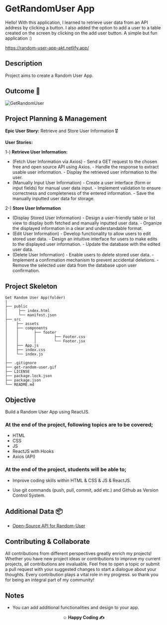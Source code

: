 
# GetRandomUser App


Hello! With this application, I learned to retrieve user data from an API address by clicking a button. I also added the option to add a user to a table created on the screen by clicking on the add user button. A simple but fun application :)

https://random-user-app-akt.netlify.app/

## Description

Project aims to create a Random User App.

## Outcome 🎦

![GetRandomUser](https://github.com/KadirTarti/KadirTarti/assets/150926891/8ff9adbb-ac0b-4889-86be-6fe8db332e7c)


## Project Planning & Management

**Epic User Story:** Retrieve and Store User Information 🎖️

**User Stories:**

1️-) **Retrieve User Information:**
-  (Fetch User Information via Axios) - Send a GET request to the chosen free and open source API using Axios. - Handle the response to extract usable user information. - Display the retrieved user information to the user.
-  (Manually Input User Information) - Create a user interface (form or input fields) for manual user data input. - Implement validation to ensure correctness and completeness of the entered information. - Save the manually inputted user data for storage.

2-) **Store User Information**
-  (Display Stored User Information) - Design a user-friendly table or list view to display both fetched and manually inputted user data. - Organize the displayed information in a clear and understandable format.
-  (Edit User Information) - Develop functionality to allow users to edit stored user data. - Design an intuitive interface for users to make edits to the displayed user information. - Update the database with the edited user data.
-  (Delete User Information) - Enable users to delete stored user data. - Implement a confirmation mechanism to prevent accidental deletions. - Remove the selected user data from the database upon user confirmation.

## Project Skeleton

```
Get Random User App(folder)
|
├── public
|     ├── index.html
│     └── manifest.json
├── src
│    ├── assets
│    ├── components
│    │       ├── footer
│    │       │        ├── Footer.css
│    │       │        └── Footer.jsx
│    ├── App.js
│    ├── index.css
│    └── index.js
│
├── .gitignore
├── get-random-user.gif
├── LICENSE
├── package.lock.json
├── package.json
└── README.md
```


## Objective

Build a Random User App using ReactJS.

### At the end of the project, following topics are to be covered;

- HTML
- CSS
- JS 
- ReactJS with Hooks
- Axios (API)

### At the end of the project, students will be able to;

- Improve coding skills within HTML & CSS & JS & ReactJS.

- Use git commands (push, pull, commit, add etc.) and Github as Version Control System.

## Additional Data 📦

- [Open-Source API for Random-User](https://randomuser.me/api)

## Contributing & Collaborate
All contributions from different perspectives greatly enrich my projects! Whether you have new project ideas or contributions to improve my current projects, all contributions are invaluable. Feel free to open a topic or submit a pull request with your suggested changes to start a dialogue about your thoughts. Every contribution plays a vital role in my progress. so thank you for being an integral part of my community!

## Notes

- You can add additional functionalities and design to your app.

**<p align="center">&#9786; Happy Coding &#9997;</p>**
